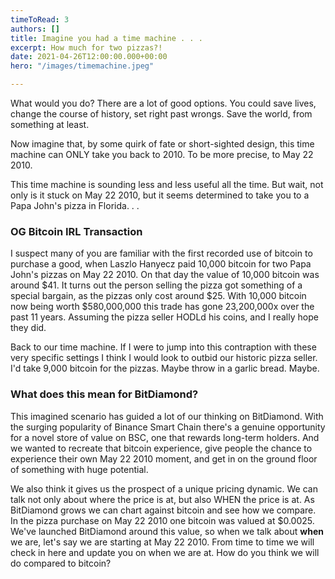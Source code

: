 ```yaml
---
timeToRead: 3
authors: []
title: Imagine you had a time machine . . .
excerpt: How much for two pizzas?!
date: 2021-04-26T12:00:00.000+00:00
hero: "/images/timemachine.jpeg"

---
```

What would you do? There are a lot of good options. You could save lives, change the course of history, set right past wrongs. Save the world, from something at least.

Now imagine that, by some quirk of fate or short-sighted design, this time machine can ONLY take you back to 2010. To be more precise, to May 22 2010. 

This time machine is sounding less and less useful all the time. But wait, not only is it stuck on May 22 2010, but it seems determined to take you to a Papa John's pizza in Florida. . .

### OG Bitcoin IRL Transaction

I suspect many of you are familiar with the first recorded use of bitcoin to purchase a good, when Laszlo Hanyecz paid 10,000 bitcoin for two Papa John's pizzas on May 22 2010. On that day the value of 10,000 bitcoin was around $41. It turns out the person selling the pizza got something of a special bargain, as the pizzas only cost around $25. With 10,000 bitcoin now being worth $580,000,000 this trade has gone 23,200,000x over the past 11 years. Assuming the pizza seller HODLd his coins, and I really hope they did.

Back to our time machine. If I were to jump into this contraption with these very specific settings I think I would look to outbid our historic pizza seller. I'd take 9,000 bitcoin for the pizzas. Maybe throw in a garlic bread. Maybe.

### What does this mean for BitDiamond?

This imagined scenario has guided a lot of our thinking on BitDiamond. With the surging popularity of Binance Smart Chain there's a genuine opportunity for a novel store of value on BSC, one that rewards long-term holders. And we wanted to recreate that bitcoin experience, give people the chance to experience their own May 22 2010 moment, and get in on the ground floor of something with huge potential.

We also think it gives us the prospect of a unique pricing dynamic. We can talk not only about where the price is at, but also WHEN the price is at. As BitDiamond grows we can chart against bitcoin and see how we compare. In the pizza purchase on May 22 2010 one bitcoin was valued at $0.0025. We've launched BitDiamond around this value, so when we talk about **when** we are, let's say we are starting at May 22 2010. From time to time we will check in here and update you on when we are at. How do you think we will do compared to bitcoin?